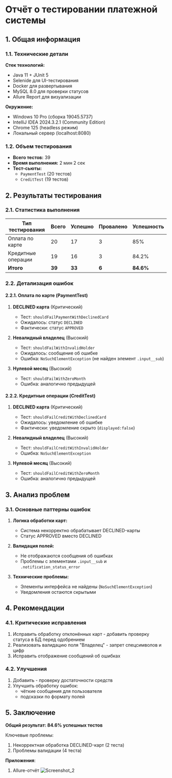 # Отчёт о тестировании платежной системы

## 1. Общая информация

### 1.1. Технические детали
**Стек технологий:**
- Java 11 + JUnit 5
- Selenide для UI-тестирования
- Docker для развертывания
- MySQL 8.0 для проверки статусов
- Allure Report для визуализации

**Окружение:**
- Windows 10 Pro (сборка 19045.5737)
- IntelliJ IDEA 2024.3.2.1 (Community Edition)
- Chrome 125 (headless режим)
- Локальный сервер (localhost:8080)

### 1.2. Объем тестирования
- **Всего тестов:** 39
- **Время выполнения:** 2 мин 2 сек
- **Тест-сьюты:**
   - `PaymentTest` (20 тестов)
   - `CreditTest` (19 тестов)

## 2. Результаты тестирования

### 2.1. Статистика выполнения

| Тип тестирования       | Всего | Успешно | Провалено | Успешность |
|------------------------|-------|---------|-----------|------------|
| Оплата по карте        | 20    | 17      | 3         | 85%        |
| Кредитные операции     | 19    | 16      | 3         | 84.2%      |
| **Итого**             | **39**| **33**  | **6**     | **84.6%**  |

### 2.2. Детализация ошибок

#### 2.2.1. Оплата по карте (PaymentTest)
1. **DECLINED карта** (Критический)
   - Тест: `shouldFailPaymentWithDeclinedCard`
   - Ожидалось: статус `DECLINED`
   - Фактически: статус `APPROVED`  

2. **Невалидный владелец** (Высокий)
   - Тест: `shouldFailWithInvalidHolder`
   - Ожидалось: сообщение об ошибке
   - Ошибка: `NoSuchElementException` (не найден элемент `.input__sub`) 

3. **Нулевой месяц** (Высокий)
   - Тест: `shouldFailWithZeroMonth`
   - Ошибка: аналогично предыдущей   

#### 2.2.2. Кредитные операции (CreditTest)
1. **DECLINED карта** (Критический)
   - Тест: `shouldFailCreditWithDeclinedCard`
   - Ожидалось: уведомление об ошибке
   - Фактически: уведомление скрыто (`displayed:false`)   

2. **Невалидный владелец** (Высокий)
   - Тест: `shouldFailCreditWithInvalidHolder`
   - Ошибка: `NoSuchElementException`   

3. **Нулевой месяц** (Высокий)
   - Тест: `shouldFailCreditWithZeroMonth`
   - Ошибка: аналогично предыдущей   

## 3. Анализ проблем

### 3.1. Основные паттерны ошибок
1. **Логика обработки карт:**
   - Система некорректно обрабатывает DECLINED-карты
   - Статус APPROVED вместо DECLINED

2. **Валидация полей:**
   - Не отображаются сообщения об ошибках
   - Проблемы с элементами `.input__sub` и `.notification_status_error`

3. **Технические проблемы:**
   - Элементы интерфейса не найдены (`NoSuchElementException`)
   - Уведомления остаются скрытыми

## 4. Рекомендации

### 4.1. Критические исправления
1. Исправить обработку отклонённых карт - добавить проверку статуса в БД перед одобрением
2. Реализовать валидацию поля "Владелец" - запрет спецсимволов и цифр
3. Исправить отображение сообщений об ошибках

### 4.2. Улучшения
1. Добавить - проверку достаточности средств        
2. Улучшить обработку ошибок:
    - чёткие сообщения для пользователя
    - подсказки по формату полей

## 5. Заключение
**Общий результат: 84.6% успешных тестов**

Ключевые проблемы:

1. Некорректная обработка DECLINED-карт (2 теста)
2. Проблемы валидации (4 теста)

**Приложения**:
1. Allure-отчёт
   ![Screenshot_2](https://github.com/user-attachments/assets/53fd4ac0-8c65-4f55-aa92-d529b80c9fc8)

